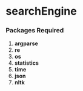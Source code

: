 # searchEngine

### Packages Required
1. **argparse**
2. **re**
3. **os**
4. **statistics**
5. **time**
6. **json**
7. **nltk**

